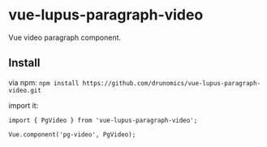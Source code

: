 # vue-lupus-paragraph-video
Vue video paragraph component.



## Install

via npm:
`npm install https://github.com/drunomics/vue-lupus-paragraph-video.git`


import it:

```
import { PgVideo } from 'vue-lupus-paragraph-video';

Vue.component('pg-video', PgVideo);
```
